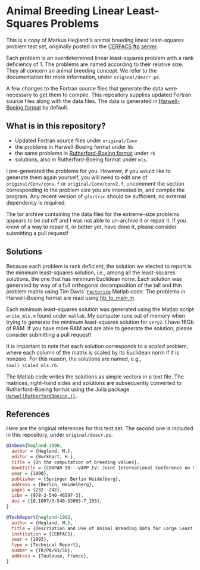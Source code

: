 # Animal Breeding Linear Least-Squares Problems

This is a copy of Markus Hegland's animal breeding linear least-squares
problem test set, originally posted on the [CERFACS ftp server](ftp://ftp.cerfacs.fr/pub/animal).

Each problem is an overdetermined linear least-squares problem with a rank
deficiency of 1.
The problems are named according to their relative size.
They all concern an animal breeding concept.
We refer to the documentation for more information, under `original/descr.ps`.

A few changes to the Fortran source files that generate the data were necessary
to get them to compile.
This repository supplies updated Fortran source files along with the data files.
The data is generated in [Harwell-Boeing format](http://math.nist.gov/MatrixMarket/collections/hb.html) by default.

## What is in this repository?

* Updated Fortran source files under `original/Conv`
* the problems in Harwell-Boeing format under `hb`
* the same problems in [Rutherford-Boeing format](https://www.cise.ufl.edu/research/sparse/matrices/DOC/rb.pdf) under `rb`
* solutions, also in Rutherford-Boeing format under `mls`.

I pre-generated the problems for you.
However, if you would like to generate them again yourself, you will need to
edit one of `original/Conv/conv.f` or `original/Conv/conv2.f`, uncomment the
section corresponding to the problem size you are interested in, and compile
the program.
Any recent version of `gfortran` should be sufficient, no external dependency
is required.

The tar archive containing the data files for the extreme-size problems appears
to be cut off and I was not able to un-archive it or repair it.
If you know of a way to repair it, or better yet, have done it, please consider
submitting a pull request!

## Solutions

Because each problem is rank deficient, the solution we elected to report
is the minimum least-squares solution, i.e., among all the least-squares
solutions, the one that has minimum Euclidean norm.
Each solution was generated by way of a full orthogonal decomposition of the
tall and thin problem matrix using Tim Davis' [`Factorize`](https://www.mathworks.com/matlabcentral/fileexchange/24119-don-t-let-that-inv-go-past-your-eyes--to-solve-that-system--factorize-) Matlab code.
The problems in Harwell-Boeing format are read using [hb_to_msm.m](https://people.sc.fsu.edu/~jburkardt/m_src/hb_to_msm/hb_to_msm.html).

Each minimum least-squares solution was generated using the Matlab script
`write_mls.m` found under `matlab`.
My computer runs out of memory when trying to generate the minimum least-squares
solution for `very2`.
I have 16Gb of RAM.
If you have more RAM and are able to generate the solution, please consider
submitting a pull request!

It is important to note that each solution corresponds to a *scaled* problem,
where each column of the matrix is scaled by its Euclidean norm if it is
nonzero.
For this reason, the solutions are named, e.g., `small_scaled_mls.rb`.

The Matlab code writes the solutions as simple vectors in a text file.
The matrices, right-hand sides and solutions are subsequently converted to Rutherford-Boeing format using the Julia package [`HarwellRutherfordBoeing.jl`](https://github.com/JuliaSparse/HarwellRutherfordBoeing.jl).

## References

Here are the original references for this test set.
The second one is included in this repository, under `original/descr.ps`.

```bibtex
@Inbook{hegland-1990,
  author = {Hegland, M.},
  editor = {Burkhart, H.},
  title = {On the computation of breeding values},
  bookTitle = {CONPAR 90---VAPP IV: Joint International Conference on Vector and Parallel Processing Zurich, Switzerland, September 10--13, 1990 Proceedings},
  year = {1990},
  publisher = {Springer Berlin Heidelberg},
  address = {Berlin, Heidelberg},
  pages = {232--242},
  isbn = {978-3-540-46597-3},
  doi = {10.1007/3-540-53065-7_103},
}

@TechReport{hegland-1993,
  author = {Hegland, M.},
  title = {Description and Use of Animal Breeding Data for Large Least Squares Problems},
  institution = {CERFACS},
  year = {1993},
  type = {Technical Report},
  number = {TR/PA/93/50},
  address = {Toulouse, France},
}
```
